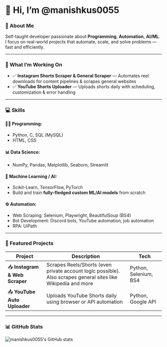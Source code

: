 # 👋 Hi, I’m @manishkus0055

### 🧠 About Me
Self-taught developer passionate about **Programming**, **Automation**, **AI/ML**.  
I focus on real-world projects that automate, scale, and solve problems — fast and efficiently.

---

### 🚀 What I’m Working On
- ✅ **Instagram Shorts Scraper & General Scraper** — Automates reel downloads for content pipelines & scrapes general websites
- ✅ **YouTube Shorts Uploader** — Uploads shorts daily with scheduling, customization & error handling  

---

### 💻 Skills

#### 🧑‍💻 Programming:
- Python, C, SQL (MySQL)
- HTML, CSS

#### 📊 Data Science:
- NumPy, Pandas, Matplotlib, Seaborn, Streamlit

#### 🧠 Machine Learning / AI:
- Scikit-Learn, TensorFlow, PyTorch  
- Build and train **fully-fledged custom ML/AI models** from scratch

#### ⚙️ Automation:
- Web Scraping: Selenium, Playwright, BeautifulSoup (BS4)
- Bot Development: Discord bots, YouTube automation, job automation
- RPA: UiPath

---

### 📂 Featured Projects

| Project | Description | Tech |
|--------|-------------|------|
| 📥 **Instagram & Web Scraper** | Scrapes Reels/Shorts (even private account logic possible). Also scrapes general sites like Wikipedia and more | Python, Selenium, BS4 |
| 📤 **YouTube Auto Uploader** | Uploads YouTube Shorts daily using browser or API automation | Python, Google API |

---


### 📊 GitHub Stats

![manishkus0055's GitHub stats](https://github-readme-stats.vercel.app/api?username=manishkus0055&show_icons=true&theme=tokyonight)
